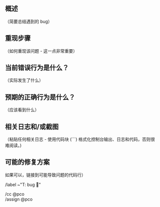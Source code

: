 ## 概述

（简要总结遇到的 bug）

## 重现步骤

（如何重现该问题 - 这一点非常重要）

## 当前错误行为是什么？

（实际发生了什么）

## 预期的正确行为是什么？

（应该看到什么）

## 相关日志和/或截图

（粘贴任何相关日志 - 使用代码块 (```) 格式化控制台输出、日志和代码，否则很难阅读。)

## 可能的修复方案

如果可以，链接到可能导致问题的代码行）

/label ~"T: bug 🐛"  

/cc @pco  
/assign @pco
